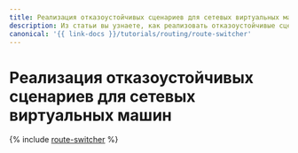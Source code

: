 ```yaml
---
title: Реализация отказоустойчивых сценариев для сетевых виртуальных машин
description: Из статьи вы узнаете, как реализовать отказоустойчивые сценарии для сетевых виртуальных машин.
canonical: '{{ link-docs }}/tutorials/routing/route-switcher'
---
```


# Реализация отказоустойчивых сценариев для сетевых виртуальных машин

{% include [route-switcher](../../_tutorials/routing/route-switcher.md) %}